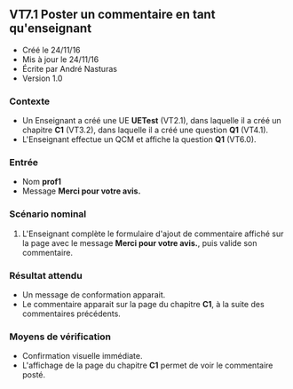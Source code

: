## VT7.1 Poster un commentaire en tant qu'enseignant

* Créé le 24/11/16
* Mis à jour le 24/11/16
* Écrite par André Nasturas
* Version 1.0

### Contexte

* Un Enseignant a créé une UE **UETest** (VT2.1), dans laquelle il a créé un chapitre **C1** (VT3.2), dans laquelle il a créé une question **Q1** (VT4.1).
* L'Enseignant effectue un QCM et affiche la question **Q1** (VT6.0).

### Entrée

* Nom **prof1**
* Message **Merci pour votre avis.**

### Scénario nominal

1. L'Enseignant complète le formulaire d'ajout de commentaire affiché sur la page avec le message **Merci pour votre avis.**, puis valide son commentaire.

### Résultat attendu

* Un message de conformation apparait.
* Le commentaire apparait sur la page du chapitre **C1**, à la suite des commentaires précédents.

### Moyens de vérification

* Confirmation visuelle immédiate.
* L'affichage de la page du chapitre **C1** permet de voir le commentaire posté.
